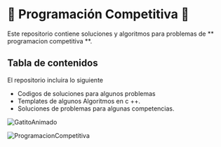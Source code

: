  # 🚀 Programación Competitiva 🚀

 Este repositorio contiene soluciones y algoritmos para problemas  de ** programacion competitiva **.


## Tabla de contenidos

El repositorio incluira lo siguiente

- Codigos de soluciones para algunos problemas
- Templates de algunos Algoritmos en c ++.
- Soluciones de problemas para algunas competencias.


![GatitoAnimado](https://isaaclo97.github.io/curso/Tips/img/codea.gif) 


![ProgramacionCompetitiva](https://media.tenor.com/29Ok5pc0ivAAAAAM/gatinho-gato.gif)